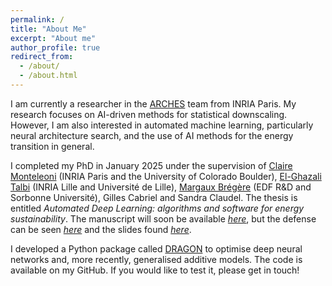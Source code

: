 ```yaml
---
permalink: /
title: "About Me"
excerpt: "About me"
author_profile: true
redirect_from: 
  - /about/
  - /about.html
---
```


I am currently a researcher in the [ARCHES](https://project.inria.fr/arches/) team from INRIA Paris. My research focuses on AI-driven methods for statistical downscaling. However, I am also interested in automated machine learning, particularly neural architecture search, and the use of AI methods for the energy transition in general.

I completed my PhD in January 2025 under the supervision of [Claire Monteleoni](https://www.colorado.edu/faculty/claire-monteleoni/) (INRIA Paris and the University of Colorado Boulder),  [El-Ghazali Talbi](https://www.cristal.univ-lille.fr/~talbi/) (INRIA Lille and Université de Lille), [Margaux Brégère](https://margauxbregere.github.io/) (EDF R&D and Sorbonne Université), Gilles Cabriel and Sandra Claudel. The thesis is entitled *Automated Deep Learning: algorithms and software for energy sustainability*. The manuscript will soon be available [*here*](https://theses.fr/s340900), but the defense can be seen [*here*](https://www.youtube.com/live/nxmE5_rMVeA?si=vsd899L1BWkxX3VK) and the slides found [*here*](https://drive.google.com/file/d/1J3qLndtOVZD9qvkz0i1A-dbqDRx-FR8_/view?usp=drive_link).

I developed a Python package called [DRAGON](https://dragon-tutorial.readthedocs.io/en/latest/) to optimise deep neural networks and, more recently, generalised additive models. The code is available on my GitHub. If you would like to test it, please get in touch! 
